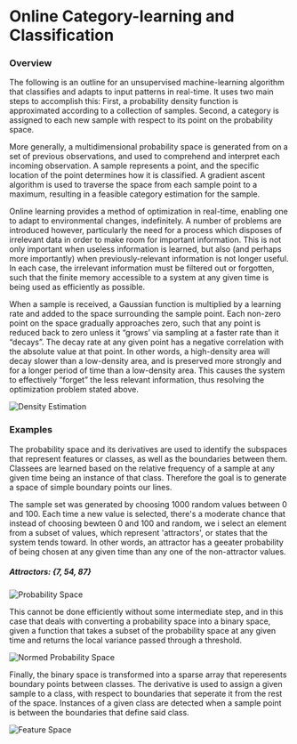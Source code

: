  # Online Category-learning and Classification 

### Overview

The following is an outline for an unsupervised machine-learning algorithm that classifies and adapts to input patterns in real-time. It uses two main steps to accomplish this: First, a probability density function is approximated according to a collection of samples. Second, a category is assigned to each new sample with respect to its point on the probability space.

More generally, a multidimensional probability space is generated from on a set of previous observations, and used to comprehend and interpret each incoming observation. A sample represents a point, and the specific location of the point determines how it is classified. A gradient ascent algorithm is used to traverse the space from each sample point to a maximum, resulting in a feasible category estimation for the sample.

Online learning provides a method of optimization in real-time, enabling one to adapt to environmental changes, indefinitely. A number of problems are introduced however, particularly the need for a process which disposes of irrelevant data in order to make room for important information. This is not only important when useless information is learned, but also (and perhaps more importantly) when previously-relevant information is not longer useful. In each case, the irrelevant information must be filtered out or forgotten, such that the finite memory accessible to a system at any given time is being used as efficiently as possible.
	
When a sample is received, a Gaussian function is multiplied by a learning rate and added to the space surrounding the sample point. Each non-zero point on the space gradually approaches zero, such that any point is reduced back to zero unless it “grows’ via sampling at a faster rate than it “decays”. The decay rate at any given point has a negative correlation with the absolute value at that point. In other words, a high-density area will decay slower than a low-density area, and is preserved more strongly and for a longer period of time than a low-density area. This causes the system to effectively “forget” the less relevant information, thus resolving the optimization problem stated above.

![Density Estimation](https://github.com/CarsonScott/Online-Category-Learning/blob/master/img/Density%20approximation.PNG)

### Examples

The probability space and its derivatives are used to identify the subspaces that represent features or classes, as well as the boundaries between them. Classees are learned based on the relative frequency of a sample at any given time being an instance of that class. Therefore the goal is to generate a space of simple boundary points our lines.

The sample set was generated by choosing 1000 random values between 0 and 100. Each time a new value is selected, there's a moderate chance that instead of choosing bewteen 0 and 100 and random, we i select an element from a subset of values, which represent 'attractors', or states that the system tends toward. In other words, an attractor has a geeater probability of being chosen at any given time than any one of the non-attractor values.

##### Attractors: {7, 54, 87}

![Probability Space](https://github.com/CarsonScott/Online-Category-Learning/blob/master/img/Probability%20Space.PNG)

This cannot be done efficiently without some intermediate step, and in this case that deals with converting a probability space into a binary space, given a function that takes a subset of the probability space at any given time and returns the local variance passed through a threshold.

![Normed Probability Space](https://github.com/CarsonScott/Online-Category-Learning/blob/master/img/Probability%20Space%20(Normed).PNG)

Finally, the binary space is transformed into a sparse array that reperesents boundary points between classes. The derivative is used to assign a given sample to a class, with respect to  boundaries that seperate it from the rest of the space. Instances of a given class are detected when a sample point is between the boundaries that define said class. 

![Feature Space](https://github.com/CarsonScott/Online-Category-Learning/blob/master/img/Feature%20Space.PNG)
